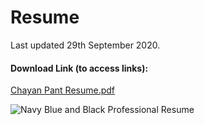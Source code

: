 # Resume 
Last updated 29th September 2020.

#### Download Link (to access links):
[Chayan Pant Resume.pdf](https://github.com/pantchayan/resume/files/5331098/Chayan.Pant.Resume.pdf)

![Navy Blue and Black Professional Resume](https://user-images.githubusercontent.com/49815429/95152742-6463db80-07ab-11eb-8f20-5580679d8ffd.png)

